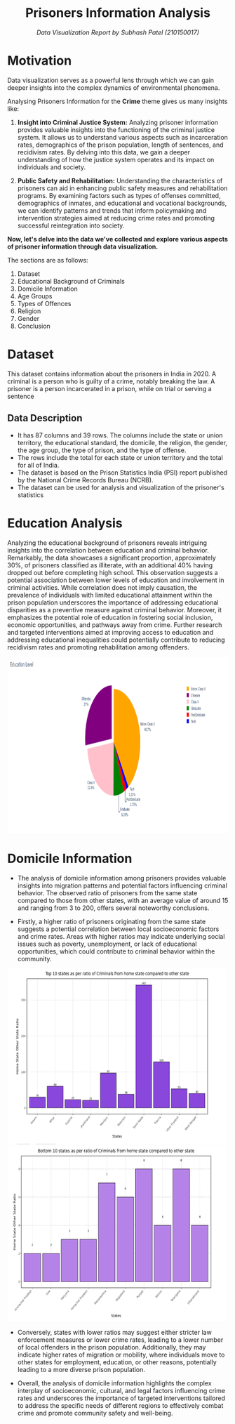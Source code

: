 <h1 align = "center">Prisoners Information Analysis</h1>
<p align = "center"><i>Data Visualization Report by Subhash Patel (210150017)</i></p>

# Motivation

Data visualization serves as a powerful lens through which we can gain deeper insights into the complex dynamics of environmental phenomena. 

Analysing Prisoners Information for the **Crime** theme gives us many insights like:

1. **Insight into Criminal Justice System:** Analyzing prisoner information provides valuable insights into the functioning of the criminal justice system. It allows us to understand various aspects such as incarceration rates, demographics of the prison population, length of sentences, and recidivism rates. By delving into this data, we gain a deeper understanding of how the justice system operates and its impact on individuals and society.

2. **Public Safety and Rehabilitation:** Understanding the characteristics of prisoners can aid in enhancing public safety measures and rehabilitation programs. By examining factors such as types of offenses committed, demographics of inmates, and educational and vocational backgrounds, we can identify patterns and trends that inform policymaking and intervention strategies aimed at reducing crime rates and promoting successful reintegration into society.

**Now, let's delve into the data we've collected and explore various aspects of prisoner information through data visualization.**

The sections are as follows:
1. Dataset
2. Educational Background of Criminals
3. Domicile Information
4. Age Groups
5. Types of Offences
6. Religion 
7. Gender
8. Conclusion

# Dataset
This dataset contains information about the prisoners in India in 2020. A criminal is a person who is guilty of a crime, notably breaking the law. A prisoner is a person incarcerated in a prison, while on trial or serving a sentence

## Data Description

* It has 87 columns and 39 rows. The columns include the state or union territory, the educational standard, the domicile, the religion, the gender, the age group, the type of prison, and the type of offense.
* The rows include the total for each state or union territory and the total for all of India.
* The dataset is based on the Prison Statistics India (PSI) report published by the National Crime Records Bureau (NCRB).
* The dataset can be used for analysis and visualization of the prisoner's statistics


# Education Analysis

Analyzing the educational background of prisoners reveals intriguing insights into the correlation between education and criminal behavior. Remarkably, the data showcases a significant proportion, approximately 30%, of prisoners classified as illiterate, with an additional 40% having dropped out before completing high school. This observation suggests a potential association between lower levels of education and involvement in criminal activities. While correlation does not imply causation, the prevalence of individuals with limited educational attainment within the prison population underscores the importance of addressing educational disparities as a preventive measure against criminal behavior. Moreover, it emphasizes the potential role of education in fostering social inclusion, economic opportunities, and pathways away from crime. 
Further research and targeted interventions aimed at improving access to education and addressing educational inequalities could potentially contribute to reducing recidivism rates and promoting rehabilitation among offenders.

<img src = "plots/education.png" height = 400 width = 1000>



# Domicile Information

* The analysis of domicile information among prisoners provides valuable insights into migration patterns and potential factors influencing criminal behavior. The observed ratio of prisoners from the same state compared to those from other states, with an average value of around 15 and ranging from 3 to 200, offers several noteworthy conclusions.

* Firstly, a higher ratio of prisoners originating from the same state suggests a potential correlation between local socioeconomic factors and crime rates. Areas with higher ratios may indicate underlying social issues such as poverty, unemployment, or lack of educational opportunities, which could contribute to criminal behavior within the community.

<img src = "plots/top10dom.png" height = 400 width = 500> <img src = "plots/bot10dom.png" height = 400 width = 500> 

* Conversely, states with lower ratios may suggest either stricter law enforcement measures or lower crime rates, leading to a lower number of local offenders in the prison population. Additionally, they may indicate higher rates of migration or mobility, where individuals move to other states for employment, education, or other reasons, potentially leading to a more diverse prison population.


* Overall, the analysis of domicile information highlights the complex interplay of socioeconomic, cultural, and legal factors influencing crime rates and underscores the importance of targeted interventions tailored to address the specific needs of different regions to effectively combat crime and promote community safety and well-being.
